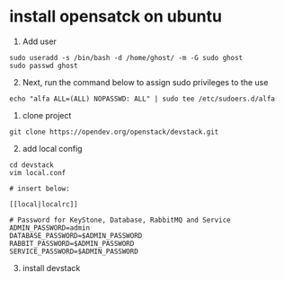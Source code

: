 # install opensatck on ubuntu
1. Add user 
```
sudo useradd -s /bin/bash -d /home/ghost/ -m -G sudo ghost
sudo passwd ghost

```
2. Next, run the command below to assign sudo privileges to the use
```
echo "alfa ALL=(ALL) NOPASSWD: ALL" | sudo tee /etc/sudoers.d/alfa

```
1. clone project 
```
git clone https://opendev.org/openstack/devstack.git
```
2. add local config
```
cd devstack
vim local.conf

# insert below:

[[local|localrc]]

# Password for KeyStone, Database, RabbitMQ and Service
ADMIN_PASSWORD=admin
DATABASE_PASSWORD=$ADMIN_PASSWORD
RABBIT_PASSWORD=$ADMIN_PASSWORD
SERVICE_PASSWORD=$ADMIN_PASSWORD
```

3. install devstack
```


```